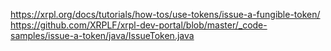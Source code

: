 https://xrpl.org/docs/tutorials/how-tos/use-tokens/issue-a-fungible-token/
https://github.com/XRPLF/xrpl-dev-portal/blob/master/_code-samples/issue-a-token/java/IssueToken.java
